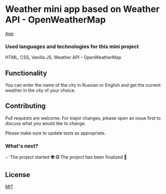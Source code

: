 # Weather mini app based on Weather API - OpenWeatherMap
[App](https://gek62.github.io/mini-weather/)

### Used languages and technologies for this mini project
HTML, CSS, Vanilla JS, Weather API - OpenWeatherMap

## Functionality
You can enter the name of the city in Russian or English and get the current weather in the city of your choice.

## Contributing
Pull requests are welcome. For major changes, please open an issue first to discuss what you would like to change.

Please make sure to update tests as appropriate.

### What's next?
:white_check_mark: The project started :alien:
:negative_squared_cross_mark: The project has been finalized :no_good:


## License
[MIT](https://choosealicense.com/licenses/mit/)
